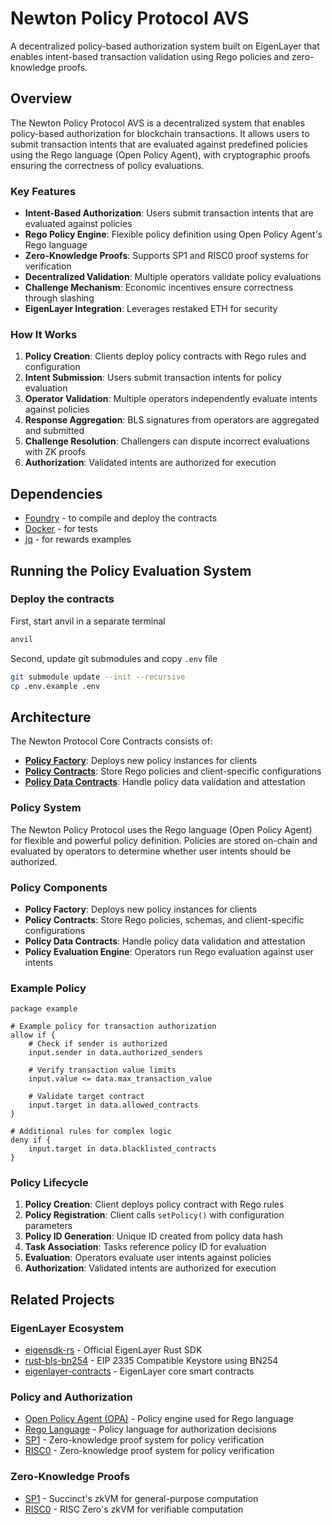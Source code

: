# Newton Policy Protocol AVS

A decentralized policy-based authorization system built on EigenLayer that enables intent-based transaction validation using Rego policies and zero-knowledge proofs.

## Overview

The Newton Policy Protocol AVS is a decentralized system that enables policy-based authorization for blockchain transactions. It allows users to submit transaction intents that are evaluated against predefined policies using the Rego language (Open Policy Agent), with cryptographic proofs ensuring the correctness of policy evaluations.

### Key Features

- **Intent-Based Authorization**: Users submit transaction intents that are evaluated against policies
- **Rego Policy Engine**: Flexible policy definition using Open Policy Agent's Rego language
- **Zero-Knowledge Proofs**: Supports SP1 and RISC0 proof systems for verification
- **Decentralized Validation**: Multiple operators validate policy evaluations
- **Challenge Mechanism**: Economic incentives ensure correctness through slashing
- **EigenLayer Integration**: Leverages restaked ETH for security

### How It Works

1. **Policy Creation**: Clients deploy policy contracts with Rego rules and configuration
2. **Intent Submission**: Users submit transaction intents for policy evaluation
3. **Operator Validation**: Multiple operators independently evaluate intents against policies
4. **Response Aggregation**: BLS signatures from operators are aggregated and submitted
5. **Challenge Resolution**: Challengers can dispute incorrect evaluations with ZK proofs
6. **Authorization**: Validated intents are authorized for execution

## Dependencies

- [Foundry](https://github.com/foundry-rs/foundry) - to compile and deploy the contracts
- [Docker](https://www.docker.com/) - for tests
- [jq](https://jqlang.org/download/) - for rewards examples

## Running the Policy Evaluation System

### Deploy the contracts

First, start anvil in a separate terminal

```sh
anvil
```

Second, update git submodules and copy `.env` file

```sh
git submodule update --init --recursive
cp .env.example .env
```

## Architecture

The Newton Protocol Core Contracts consists of:

- [**Policy Factory**](contracts/src/core/NewtonPolicyFactory.sol): Deploys new policy instances for clients
- [**Policy Contracts**](contracts/src/core/NewtonPolicy.sol): Store Rego policies and client-specific configurations
- [**Policy Data Contracts**](contracts/src/core/NewtonPolicyData.sol): Handle policy data validation and attestation

### Policy System

The Newton Policy Protocol uses the Rego language (Open Policy Agent) for flexible and powerful policy definition. Policies are stored on-chain and evaluated by operators to determine whether user intents should be authorized.

### Policy Components

- **Policy Factory**: Deploys new policy instances for clients
- **Policy Contracts**: Store Rego policies, schemas, and client-specific configurations
- **Policy Data Contracts**: Handle policy data validation and attestation
- **Policy Evaluation Engine**: Operators run Rego evaluation against user intents

### Example Policy

```rego
package example

# Example policy for transaction authorization
allow if {
    # Check if sender is authorized
    input.sender in data.authorized_senders

    # Verify transaction value limits
    input.value <= data.max_transaction_value

    # Validate target contract
    input.target in data.allowed_contracts
}

# Additional rules for complex logic
deny if {
    input.target in data.blacklisted_contracts
}
```

### Policy Lifecycle

1. **Policy Creation**: Client deploys policy contract with Rego rules
2. **Policy Registration**: Client calls `setPolicy()` with configuration parameters
3. **Policy ID Generation**: Unique ID created from policy data hash
4. **Task Association**: Tasks reference policy ID for evaluation
5. **Evaluation**: Operators evaluate user intents against policies
6. **Authorization**: Validated intents are authorized for execution

## Related Projects

### EigenLayer Ecosystem

- [eigensdk-rs](https://github.com/Layr-Labs/eigensdk-rs) - Official EigenLayer Rust SDK
- [rust-bls-bn254](https://github.com/Layr-Labs/bn254-bls-keystore-rs) - EIP 2335 Compatible Keystore using BN254
- [eigenlayer-contracts](https://github.com/Layr-Labs/eigenlayer-contracts) - EigenLayer core smart contracts

### Policy and Authorization

- [Open Policy Agent (OPA)](https://www.openpolicyagent.org/) - Policy engine used for Rego language
- [Rego Language](https://www.openpolicyagent.org/docs/latest/policy-language/) - Policy language for authorization decisions
- [SP1](https://github.com/succinctlabs/sp1) - Zero-knowledge proof system for policy verification
- [RISC0](https://github.com/risc0/risc0) - Zero-knowledge proof system for policy verification

### Zero-Knowledge Proofs

- [SP1](https://github.com/succinctlabs/sp1) - Succinct's zkVM for general-purpose computation
- [RISC0](https://github.com/risc0/risc0) - RISC Zero's zkVM for verifiable computation
